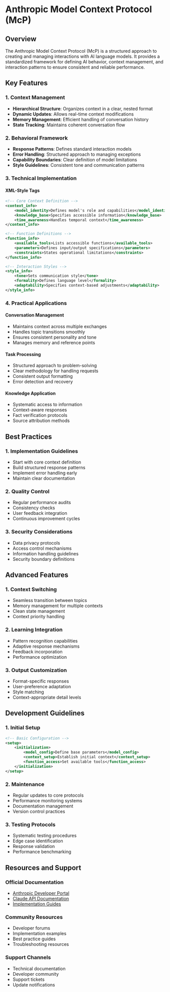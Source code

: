 # Anthropic Model Context Protocol (McP)

## Overview

The Anthropic Model Context Protocol (McP) is a structured approach to creating and managing interactions with AI language models. It provides a standardized framework for defining AI behavior, context management, and interaction patterns to ensure consistent and reliable performance.

## Key Features

### 1. Context Management
- **Hierarchical Structure**: Organizes context in a clear, nested format
- **Dynamic Updates**: Allows real-time context modifications
- **Memory Management**: Efficient handling of conversation history
- **State Tracking**: Maintains coherent conversation flow

### 2. Behavioral Framework
- **Response Patterns**: Defines standard interaction models
- **Error Handling**: Structured approach to managing exceptions
- **Capability Boundaries**: Clear definition of model limitations
- **Style Guidelines**: Consistent tone and communication patterns

### 3. Technical Implementation

#### XML-Style Tags
```xml
<!-- Core Context Definition -->
<context_info>
    <model_identity>Defines model's role and capabilities</model_identity>
    <knowledge_base>Specifies accessible information</knowledge_base>
    <time_awareness>Handles temporal context</time_awareness>
</context_info>

<!-- Function Definitions -->
<function_info>
    <available_tools>Lists accessible functions</available_tools>
    <parameters>Defines input/output specifications</parameters>
    <constraints>States operational limitations</constraints>
</function_info>

<!-- Interaction Styles -->
<style_info>
    <tone>Sets communication style</tone>
    <formality>Defines language level</formality>
    <adaptability>Specifies context-based adjustments</adaptability>
</style_info>
```

### 4. Practical Applications

#### Conversation Management
- Maintains context across multiple exchanges
- Handles topic transitions smoothly
- Ensures consistent personality and tone
- Manages memory and reference points

#### Task Processing
- Structured approach to problem-solving
- Clear methodology for handling requests
- Consistent output formatting
- Error detection and recovery

#### Knowledge Application
- Systematic access to information
- Context-aware responses
- Fact verification protocols
- Source attribution methods

## Best Practices

### 1. Implementation Guidelines
- Start with core context definition
- Build structured response patterns
- Implement error handling early
- Maintain clear documentation

### 2. Quality Control
- Regular performance audits
- Consistency checks
- User feedback integration
- Continuous improvement cycles

### 3. Security Considerations
- Data privacy protocols
- Access control mechanisms
- Information handling guidelines
- Security boundary definitions

## Advanced Features

### 1. Context Switching
- Seamless transition between topics
- Memory management for multiple contexts
- Clean state management
- Context priority handling

### 2. Learning Integration
- Pattern recognition capabilities
- Adaptive response mechanisms
- Feedback incorporation
- Performance optimization

### 3. Output Customization
- Format-specific responses
- User-preference adaptation
- Style matching
- Context-appropriate detail levels

## Development Guidelines

### 1. Initial Setup
```xml
<!-- Basic Configuration -->
<setup>
    <initialization>
        <model_config>Define base parameters</model_config>
        <context_setup>Establish initial context</context_setup>
        <function_access>Set available tools</function_access>
    </initialization>
</setup>
```

### 2. Maintenance
- Regular updates to core protocols
- Performance monitoring systems
- Documentation management
- Version control practices

### 3. Testing Protocols
- Systematic testing procedures
- Edge case identification
- Response validation
- Performance benchmarking

## Resources and Support

### Official Documentation
- [Anthropic Developer Portal](https://www.anthropic.com/developers)
- [Claude API Documentation](https://docs.anthropic.com/claude/docs)
- [Implementation Guides](https://console.anthropic.com/docs/api)

### Community Resources
- Developer forums
- Implementation examples
- Best practice guides
- Troubleshooting resources

### Support Channels
- Technical documentation
- Developer community
- Support tickets
- Update notifications